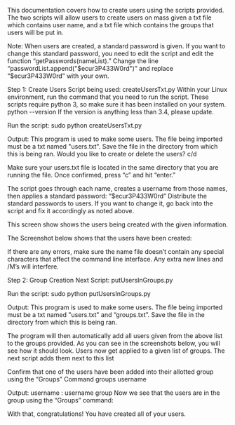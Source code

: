 This documentation covers how to create users using the scripts provided. The two scripts will allow users to create users on mass given a txt file which contains user name, and a txt file which contains the groups that users will be put in. 

Note: When users are created, a standard password is given. If you want to change this standard password, you need to edit the script and edit the function “getPasswords(nameList).” Change the line “passwordList.append("$ecur3P433W0rd")” and replace “$ecur3P433W0rd” with your own. 

Step 1: Create Users
Script being used: createUsersTxt.py
Within your Linux environment, run the command that you need to run the script. These scripts require python 3, so make sure it has been installed on your system. 
python --version
If the version is anything less than 3.4, please update.  

Run the script:
sudo python createUsersTxt.py

Output:
This program is used to make some users.
The file being imported must be a txt named "users.txt".
Save the file in the directory from which this is being ran.
Would you like to create or delete the users? c/d

Make sure your users.txt file is located in the same directory that you are running the file. Once confirmed, press “c” and hit “enter.”

The script goes through each name, creates a username from those names, then applies a standard password: 
“$ecur3P433W0rd”
Distribute the standard passwords to users. If you want to change it, go back into the script and fix it accordingly as noted above. 

This screen show shows the users being created with the given information.  

The Screenshot below shows that the users have been created:
 
If there are any errors, make sure the name file doesn’t contain any special characters that affect the command line interface. Any extra new lines and /M’s will interfere. 

Step 2: Group Creation
Next Script: putUsersInGroups.py

Run the script:
sudo python putUsersInGroups.py

Output:
This program is used to make some users.
The file being imported must be a txt named "users.txt" and “groups.txt”.
Save the file in the directory from which this is being ran.

The program will then automatically add all users given from the above list to the groups provided.  As you can see in the screenshots below, you will see how it should look.
Users now get applied to a given list of groups. The next script adds them next to this list
 

Confirm that one of the users have been added into their allotted group using the “Groups” Command
groups username

Output:
username : username group
Now we see that the users are in the group using the “Groups” command:
 

With that, congratulations! You have created all of your users. 

